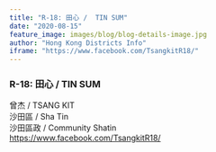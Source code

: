 ```yaml
---
title: "R-18: 田心 /  TIN SUM"
date: "2020-08-15"
feature_image: images/blog/blog-details-image.jpg
author: "Hong Kong Districts Info"
iframe: "https://www.facebook.com/TsangkitR18/"
---
```


### R-18: 田心 /  TIN SUM  
曾杰 /  TSANG KIT  
沙田區 / Sha Tin  
沙田區政 /  Community Shatin  
https://www.facebook.com/TsangkitR18/
